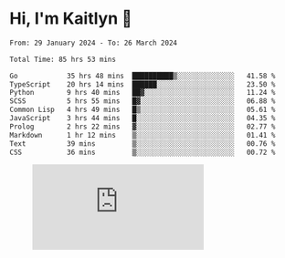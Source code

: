 # Hi, I'm Kaitlyn 👋
<!--START_SECTION:waka-->

```txt
From: 29 January 2024 - To: 26 March 2024

Total Time: 85 hrs 53 mins

Go            35 hrs 48 mins  ██████████▒░░░░░░░░░░░░░░   41.58 %
TypeScript    20 hrs 14 mins  ██████░░░░░░░░░░░░░░░░░░░   23.50 %
Python        9 hrs 40 mins   ██▓░░░░░░░░░░░░░░░░░░░░░░   11.24 %
SCSS          5 hrs 55 mins   █▓░░░░░░░░░░░░░░░░░░░░░░░   06.88 %
Common Lisp   4 hrs 49 mins   █▒░░░░░░░░░░░░░░░░░░░░░░░   05.61 %
JavaScript    3 hrs 44 mins   █░░░░░░░░░░░░░░░░░░░░░░░░   04.35 %
Prolog        2 hrs 22 mins   ▓░░░░░░░░░░░░░░░░░░░░░░░░   02.77 %
Markdown      1 hr 12 mins    ▒░░░░░░░░░░░░░░░░░░░░░░░░   01.41 %
Text          39 mins         ▒░░░░░░░░░░░░░░░░░░░░░░░░   00.76 %
CSS           36 mins         ▒░░░░░░░░░░░░░░░░░░░░░░░░   00.72 %
```

<!--END_SECTION:waka-->

<figure><embed src="https://wakatime.com/share/@018d58bc-3d22-46c9-b2d7-4ed36fb8172d/243b5d9b-77cd-4133-89ff-dcc8f225fa18.svg"></embed></figure>
